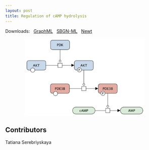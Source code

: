 ```yaml
---
layout: post
title: Regulation of cAMP hydrolysis
---
```


Downloads: &nbsp; 
[GraphML](../downloads/F012-cAMP.graphml) &nbsp;
[SBGN-ML](../downloads/F012-cAMP.sbgn) &nbsp;
[Newt](http://web.newteditor.org/?URL=http://metabolismregulation.org/downloads/F012-cAMP.sbgn) &nbsp;
<p align="middle"><a href="/camp/"><img id="image" src="/downloads/F012-cAMP.png" width="380"/></a></p>

## Contributors

Tatiana Serebriyskaya
